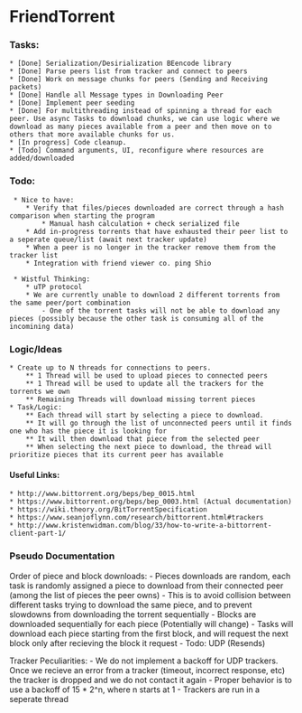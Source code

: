 # FriendTorrent
 

### Tasks:
	* [Done] Serialization/Desirialization BEencode library 
	* [Done] Parse peers list from tracker and connect to peers
	* [Done] Work on message chunks for peers (Sending and Receiving packets)
	* [Done] Handle all Message types in Downloading Peer
	* [Done] Implement peer seeding
	* [Done] For multithreading instead of spinning a thread for each peer. Use async Tasks to download chunks, we can use logic where we download as many pieces available from a peer and then move on to others that more available chunks for us. 
	* [In progress] Code cleanup.
	* [Todo] Command arguments, UI, reconfigure where resources are added/downloaded
	

### Todo:

	 * Nice to have: 
		* Verify that files/pieces downloaded are correct through a hash comparison when starting the program
			* Manual hash calculation + check serialized file
		* Add in-progress torrents that have exhausted their peer list to a seperate queue/list (await next tracker update)
		* When a peer is no longer in the tracker remove them from the tracker list
		* Integration with friend viewer co. ping Shio

	 * Wistful Thinking:
		* uTP protocol
		* We are currently unable to download 2 different torrents from the same peer/port combination
			- One of the torrent tasks will not be able to download any pieces (possibly because the other task is consuming all of the incomining data)


### Logic/Ideas
	* Create up to N threads for connections to peers. 
		** 1 Thread will be used to upload pieces to connected peers
		** 1 Thread will be used to update all the trackers for the torrents we own
		** Remaining Threads will download missing torrent pieces
	* Task/Logic:
		** Each thread will start by selecting a piece to download.
		** It will go through the list of unconnected peers until it finds one who has the piece it is looking for
		** It will then download that piece from the selected peer
		** When selecting the next piece to download, the thread will prioritize pieces that its current peer has available


#### Useful Links:
	* http://www.bittorrent.org/beps/bep_0015.html
	* https://www.bittorrent.org/beps/bep_0003.html (Actual documentation)
	* https://wiki.theory.org/BitTorrentSpecification
	* https://www.seanjoflynn.com/research/bittorrent.html#trackers
	* http://www.kristenwidman.com/blog/33/how-to-write-a-bittorrent-client-part-1/




### Pseudo Documentation
Order of piece and block downloads:
	- Pieces downloads are random, each task is randomly assigned a piece to download from their connected peer (among the list of pieces the peer owns)
		- This is to avoid collision between different tasks trying to download the same piece, and to prevent slowdowns from downloading the torrent sequentially
	- Blocks are downloaded sequentially for each piece (Potentially will change)
		- Tasks will download each piece starting from the first block, and will request the next block only after recieving the block it request
		- Todo: UDP (Resends)

Tracker Peculiarities:
	- We do not implement a backoff for UDP trackers. Once we recieve an error from a tracker (timeout, incorrect response, etc) the tracker is dropped and we do not contact it again
	- Proper behavior is to use a backoff of 15 * 2^n, where n starts at 1
	- Trackers are run in a seperate thread
